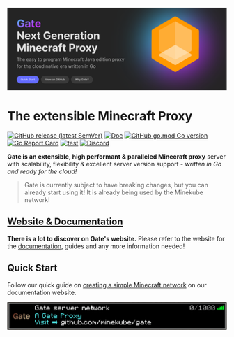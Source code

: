 ![Logo](.web/docs/public/og-image.png)

# The extensible Minecraft Proxy

[![GitHub release (latest SemVer)](https://img.shields.io/github/v/release/minekube/gate?sort=semver)](https://github.com/minekube/gate/releases)
[![Doc](https://img.shields.io/badge/go.dev-reference-007d9c?logo=go)](https://pkg.go.dev/go.minekube.com/gate)
[![GitHub go.mod Go version](https://img.shields.io/github/go-mod/go-version/minekube/gate?logo=go)](https://golang.org/doc/devel/release.html)
[![Go Report Card](https://goreportcard.com/badge/go.minekube.com/gate)](https://goreportcard.com/report/go.minekube.com/gate)
[![test](https://github.com/minekube/gate/workflows/test/badge.svg)](https://github.com/minekube/gate/actions?query=workflow%3Atest)
[![Discord](https://img.shields.io/discord/633708750032863232?logo=discord)](https://discord.gg/6vMDqWE)

**Gate is an extensible, high performant & paralleled
Minecraft proxy** server with scalability, flexibility &
excellent server version support -
_written in Go and ready for the cloud!_

> Gate is currently subject to have breaking changes,
> but you can already start using it!
> It is already being used by the Minekube network!

## [Website & Documentation](https://gate.minekube.com)

**There is a lot to discover on Gate's website.**
Please refer to the website for the [documentation](https://gate.minekube.com),
guides and any more information needed!

## Quick Start

Follow our quick guide on [creating a simple Minecraft network](https://gate.minekube.com/guide/quick-start/)
on our documentation website.

![Server list](.web/docs/images/server-list.png)
